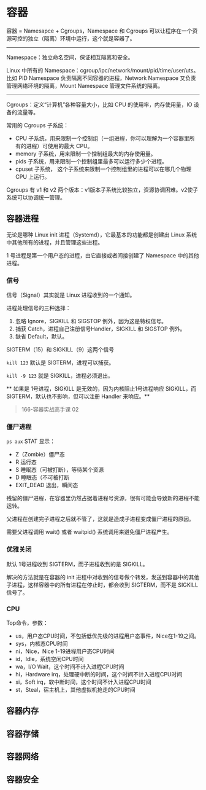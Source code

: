 # 容器

容器 = Namesapce + Cgroups，Namespace 和 Cgroups 可以让程序在一个资源可控的独立（隔离）环境中运行，这个就是容器了。

---

Namespace：独立命名空间，保证相互隔离和安全。

Linux 中所有的 Namespace：cgroup/ipc/network/mount/pid/time/user/uts。比如 PID Namespace 负责隔离不同容器的进程，Network Namespace 又负责管理网络环境的隔离，Mount Namespace 管理文件系统的隔离。

---

Cgroups：定义“计算机”各种容量大小，比如 CPU 的使用率，内存使用量，IO 设备的流量等。

常用的 Cgroups 子系统：
- CPU 子系统，用来限制一个控制组（一组进程，你可以理解为一个容器里所有的进程）可使用的最大 CPU。
- memory 子系统，用来限制一个控制组最大的内存使用量。
- pids 子系统，用来限制一个控制组里最多可以运行多少个进程。
- cpuset 子系统， 这个子系统来限制一个控制组里的进程可以在哪几个物理 CPU 上运行。

Cgroups 有 v1 和 v2 两个版本：v1版本子系统比较独立，资源协调困难。v2使子系统可以协调统一管理。


## 容器进程

无论是哪种 Linux init 进程（Systemd），它最基本的功能都是创建出 Linux 系统中其他所有的进程，并且管理这些进程。

1 号进程是第一个用户态的进程，由它直接或者间接创建了 Namespace 中的其他进程。

### 信号

信号（Signal）其实就是 Linux 进程收到的一个通知。

进程处理信号的三种选择：
1. 忽略 Ignore，SIGKILL 和 SIGSTOP 例外，因为这是特权信号。
2. 捕获 Catch，进程自己注册信号Handler，SIGKILL 和 SIGSTOP 例外。
3. 缺省 Default，默认。

SIGTERM（15）和 SIGKILL（9）这两个信号

` kill 123 ` 默认是 SIGTERM，进程可以捕获。

` kill -9 123 ` 就是 SIGKILL，进程必须退出。

** 如果是 1号进程，SIGKILL 是无效的，因为内核阻止1号进程响应 SIGKILL，而 SIGTERM，默认也不影响，但可以注册 Handler 来响应。**


> 166-容器实战高手课 02


### 僵尸进程

` ps aux ` STAT 显示：
- Z（Zombie）僵尸态
- R 运行态
- S 睡眠态（可被打断），等待某个资源
- D 睡眠态（不可被打断
- EXIT_DEAD 退出，瞬间态

残留的僵尸进程，在容器里仍然占据着进程号资源，很有可能会导致新的进程不能运转。

父进程在创建完子进程之后就不管了，这就是造成子进程变成僵尸进程的原因。

需要父进程调用 wait() 或者 waitpid() 系统调用来避免僵尸进程产生。


### 优雅关闭

默认 1号进程收到 SIGTERM，而子进程收到的是 SIGKILL。

解决的方法就是在容器的 init 进程中对收到的信号做个转发，发送到容器中的其他子进程，这样容器中的所有进程在停止时，都会收到 SIGTERM，而不是 SIGKILL 信号了。


### CPU

Top命令，参数：
- us，用户态CPU时间，不包括低优先级的进程用户态事件，Nice在1-19之间。
- sys，内核态CPU时间
- ni，Nice，Nice 1-19进程用户态CPU时间
- id，Idle，系统空闲CPU时间
- wa，I/O Wait，这个时间不计入进程CPU时间
- hi，Hardware irq，处理硬中断的时间，这个时间不计入进程CPU时间
- si，Soft irq，软中断时间，这个时间不计入进程CPU时间
- st，Steal，宿主机上，其他虚拟机抢走的CPU时间





## 容器内存


## 容器存储







## 容器网络



## 容器安全



